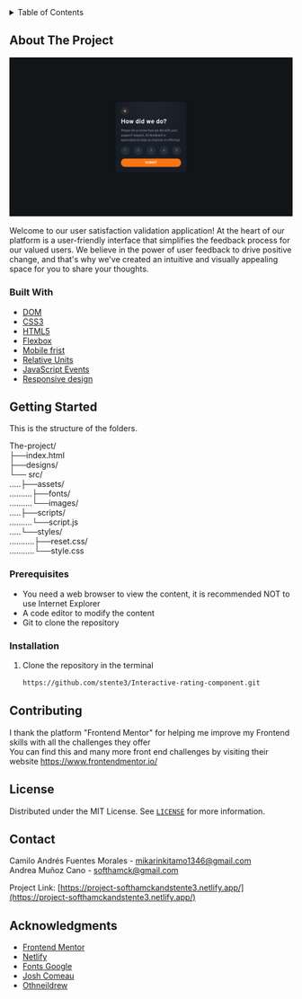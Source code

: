 <details>
  <summary>Table of Contents</summary>
  <ol>
    <li>
      <a href="#about-the-project">About The Project</a>
      <ul>
        <li><a href="#built-with">Built With</a></li>
      </ul>
    </li>
    <li>
      <a href="#getting-started">Getting Started</a>
      <ul>
        <li><a href="#prerequisites">Prerequisites</a></li>
        <li><a href="#installation">Installation</a></li>
      </ul>
    </li>
    <li><a href="#contributing">Contributing</a></li>
    <li><a href="#license">License</a></li>
    <li><a href="#contact">Contact</a></li>
    <li><a href="#acknowledgments">Acknowledgments</a></li>
  </ol>
</details>


## About The Project

![alt text](https://github.com/stente3/Interactive-rating-component/blob/main/designs/main.png)

Welcome to our user satisfaction validation application! At the heart of our platform is a user-friendly interface that simplifies the feedback process for our valued users. We believe in the power of user feedback to drive positive change, and that's why we've created an intuitive and visually appealing space for you to share your thoughts.

### Built With

* [DOM](https://lenguajejs.com/javascript/dom/que-es/#:~:text=En%20Javascript%2C%20cuando%20nos%20referimos,de%20texto%2C%20etc...)
* [CSS3](https://developer.mozilla.org/en-US/docs/Web/CSS)
* [HTML5](https://developer.mozilla.org/en/docs/Web/HTML)
* [Flexbox](https://developer.mozilla.org/en-US/docs/Learn/CSS/CSS_layout/Flexbox)
* [Mobile frist](https://developer.mozilla.org/en-US/docs/Web/Progressive_web_apps/Responsive/Mobile_first)
* [Relative Units](https://www.w3schools.com/cssref/css_units.asp)
* [JavaScript Events](https://developer.mozilla.org/en-US/docs/Web/Events)
* [Responsive design](https://developer.mozilla.org/en-US/docs/Learn/CSS/CSS_layout/Responsive_Design)



## Getting Started
This is the structure of the folders.

The-project/ <br>
├──index.html <br>
├──designs/ <br>
└── src/ <br>
.....├──assets/ <br>
..........├──fonts/ <br>
..........└──images/ <br>
.....├──scripts/ <br>
..........└──script.js <br>
.....└──styles/ <br>
...........├──reset.css/ <br>
...........└──style.css <br>


### Prerequisites

* You need a web browser to view the content, it is recommended NOT to use Internet Explorer
* A code editor to modify the content
* Git to clone the repository

### Installation
1. Clone the repository in the terminal 
   ```sh
   https://github.com/stente3/Interactive-rating-component.git
   ```

## Contributing

I thank the platform "Frontend Mentor" for helping me improve my Frontend skills with all the challenges they offer <br>
You can find this and many more front end challenges by visiting their website https://www.frontendmentor.io/


## License

Distributed under the MIT License. See [`LICENSE`](https://github.com/stente3/Interactive-rating-component/blob/main/LICENSE) for more information.


## Contact

Camilo Andrés Fuentes Morales - mikarinkitamo1346@gmail.com <br>
Andrea Muñoz Cano - softhamck@gmail.com

Project Link: [https://project-softhamckandstente3.netlify.app/](https://project-softhamckandstente3.netlify.app/)


## Acknowledgments

* [Frontend Mentor](https://www.frontendmentor.io/)
* [Netlify](https://www.netlify.com/)
* [Fonts Google](https://fonts.google.com/)
* [Josh Comeau](https://www.joshwcomeau.com/css/custom-css-reset/)
* [Othneildrew](https://github.com/othneildrew/Best-README-Template)
